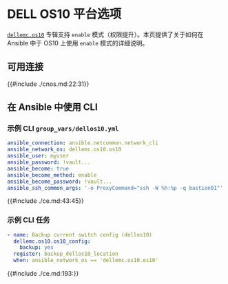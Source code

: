 # DELL OS10 平台选项

[`dellemc.os10`](https://galaxy.ansible.com/ui/repo/published/dellemc_networking/os10) 专辑支持 `enable` 模式（权限提升）。本页提供了关于如何在 Ansible 中于 OS10 上使用 `enable` 模式的详细说明。


## 可用连接


{{#include ./cnos.md:22:31}}


## 在 Ansible 中使用 CLI


### 示例 CLI `group_vars/dellos10.yml`


```yaml
ansible_connection: ansible.netcommon.network_cli
ansible_network_os: dellemc.os10.os10
ansible_user: myuser
ansible_password: !vault...
ansible_become: true
ansible_become_method: enable
ansible_become_password: !vault...
ansible_ssh_common_args: '-o ProxyCommand="ssh -W %h:%p -q bastion01"'
```

{{#include ./ce.md:43:45}}


### 示例 CLI 任务

```yaml
- name: Backup current switch config (dellos10)
  dellemc.os10.os10_config:
    backup: yes
  register: backup_dellos10_location
  when: ansible_network_os == 'dellemc.os10.os10'
```


{{#include ./ce.md:193:}}
